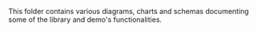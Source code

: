 This folder contains various diagrams, charts and schemas documenting some of the library and demo's functionalities.